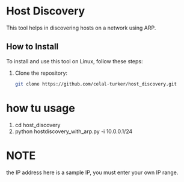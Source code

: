 # Host Discovery

This tool helps in discovering hosts on a network using ARP.

## How to Install

To install and use this tool on Linux, follow these steps:

1. Clone the repository:
   ```bash
   git clone https://github.com/celal-turker/host_discovery.git

# how tu usage
1. cd host_discovery
2. python hostdiscovery_with_arp.py -i 10.0.0.1/24
# NOTE
 the IP address here is a sample IP, you must enter your own IP range.
